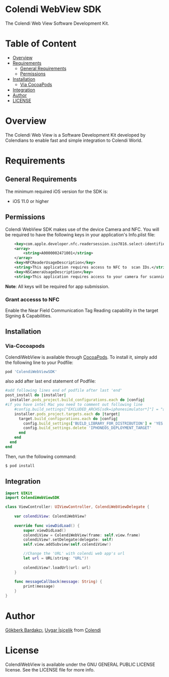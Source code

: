 # Colendi WebView SDK

The Colendi Web View Software Development Kit.

# Table of Content
- [Overview](#overview)
- [Requirements](#requirements)
    - [General Requirements](#general-requirements)
    - [Permissions](#permissions)
- [Installation](#installation)
    - [Via CocoaPods](#via-cocoaPods)
- [Integration](#integration)
- [Author](#author)
- [LICENSE](#license)

# Overview

The Colendi Web View is a Software Development Kit developed by Colendians to enable fast and simple integration to Colendi World.

#  Requirements

## General Requirements
The minimum required iOS version for the SDK is:  
* iOS 11.0 or higher  

## Permissions

Colendi WebView SDK makes use of the device Camera and NFC. You will be required to have the following keys in your application's Info.plist file:

```xml
    <key>com.apple.developer.nfc.readersession.iso7816.select-identifiers</key>
	<array>
		<string>A0000002471001</string>
	</array>
	<key>NFCReaderUsageDescription</key>
	<string>This application requires access to NFC to  scan IDs.</string>
	<key>NSCameraUsageDescription</key>
	<string>This application requires access to your camera for scanning and uploading the document.</string>
```
**Note**: All keys will be required for app submission.

### Grant accesss to NFC
Enable the Near Field Communication Tag Reading capability in the target Signing & Capabilities. 

## Installation

### Via-Cocoapods

ColendiWebView is available through [CocoaPods](https://cocoapods.org). To install
it, simply add the following line to your Podfile:

```ruby
pod 'ColendiWebViewSDK'
```
also add after last end statement of Podfile:

```ruby
#add following lines end of podfile after last 'end'
post_install do |installer|     
  installer.pods_project.build_configurations.each do |config|
#if you have intel Mac you need to comment out following line 
    #config.build_settings["EXCLUDED_ARCHS[sdk=iphonesimulator*]"] = "arm64"
    installer.pods_project.targets.each do |target|
      target.build_configurations.each do |config|
        config.build_settings['BUILD_LIBRARY_FOR_DISTRIBUTION'] = 'YES'
        config.build_settings.delete 'IPHONEOS_DEPLOYMENT_TARGET'
      end
    end
  end
end
```

Then, run the following command:

```bash
$ pod install
```

## Integration

```swift
import UIKit
import ColendiWebViewSDK

class ViewController: UIViewController, ColendiWebViewDelegate {
    
    var colendiView: ColendiWebView?
    
    override func viewDidLoad() {
        super.viewDidLoad()
        colendiView = ColendiWebView(frame: self.view.frame)
        colendiView?.setDelegate(delegate: self)
        self.view.addSubview(self.colendiView!)

        //Change the 'URL' with colendi web app's url
        let url = URL(string: "URL")!
        
        colendiView?.loadUrl(url: url)
    }
    
    func messageCallback(message: String) {
        print(message)
    }
}

```

# Author

[Gökberk Bardakçı](https://www.github.com/gokberkbar), [Uygar İşiçelik](https://www.github.com/uygar) from [Colendi](https://www.twitter.com/colendiapp)

# License

ColendiWebView is available under the GNU GENERAL PUBLIC LICENSE license. See the LICENSE file for more info.
